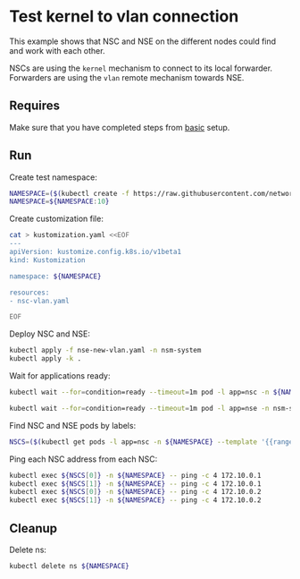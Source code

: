 # Test kernel to vlan connection

This example shows that NSC and NSE on the different nodes could find and work with each other.

NSCs are using the `kernel` mechanism to connect to its local forwarder.
Forwarders are using the `vlan` remote mechanism towards NSE.

## Requires

Make sure that you have completed steps from [basic](deployments-k8s/examples/basic) setup.

## Run

Create test namespace:

```bash
NAMESPACE=($(kubectl create -f https://raw.githubusercontent.com/networkservicemesh/deployments-k8s/9f03e7dfa191a20ce481b6af789ccfc26865ab78/examples/use-cases/namespace.yaml)[0])
NAMESPACE=${NAMESPACE:10}
```

Create customization file:

```bash
cat > kustomization.yaml <<EOF
---
apiVersion: kustomize.config.k8s.io/v1beta1
kind: Kustomization

namespace: ${NAMESPACE}

resources:
- nsc-vlan.yaml

EOF
```

Deploy NSC and NSE:
```bash
kubectl apply -f nse-new-vlan.yaml -n nsm-system
kubectl apply -k .
```

Wait for applications ready:
```bash
kubectl wait --for=condition=ready --timeout=1m pod -l app=nsc -n ${NAMESPACE}
```
```bash
kubectl wait --for=condition=ready --timeout=1m pod -l app=nse -n nsm-system
```

Find NSC and NSE pods by labels:
```bash
NSCS=($(kubectl get pods -l app=nsc -n ${NAMESPACE} --template '{{range .items}}{{.metadata.name}}{{"\n"}}{{end}}'))
```

Ping each NSC address from each NSC:
```bash
kubectl exec ${NSCS[0]} -n ${NAMESPACE} -- ping -c 4 172.10.0.1
kubectl exec ${NSCS[1]} -n ${NAMESPACE} -- ping -c 4 172.10.0.1
kubectl exec ${NSCS[0]} -n ${NAMESPACE} -- ping -c 4 172.10.0.2
kubectl exec ${NSCS[1]} -n ${NAMESPACE} -- ping -c 4 172.10.0.2
```

## Cleanup

Delete ns:
```bash
kubectl delete ns ${NAMESPACE}
```